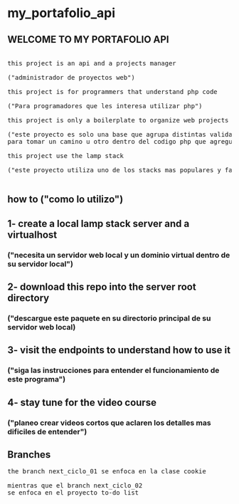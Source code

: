 # my_portafolio_api


## WELCOME TO MY PORTAFOLIO API

<pre>

this project is an api and a projects manager 

("administrador de proyectos web")

this project is for programmers that understand php code 

("Para programadores que les interesa utilizar php")

this project is only a boilerplate to organize web projects 

("este proyecto es solo una base que agrupa distintas validaciones 
para tomar un camino u otro dentro del codigo php que agreguemos en un futuro a este boilerplate.")

this project use the lamp stack 

("este proyecto utiliza uno de los stacks mas populares y facil de instalar")

</pre>

## how to ("como lo utilizo")

## 1- create a local lamp stack server and a virtualhost 

### ("necesita un servidor web local y un dominio virtual dentro de su servidor local")

## 2- download this repo into the server root directory 

### ("descargue este paquete en su directorio principal de su servidor web local)

## 3- visit the endpoints to understand how to use it 

### ("siga las instrucciones para entender el funcionamiento de este programa")

## 4- stay tune for the video course 

### ("planeo crear videos cortos que aclaren los detalles mas dificiles de entender")

<h2>Branches</h2>

<pre>
the branch next_ciclo_01 se enfoca en la clase cookie

mientras que el branch next_ciclo_02 
se enfoca en el proyecto to-do list
</pre>